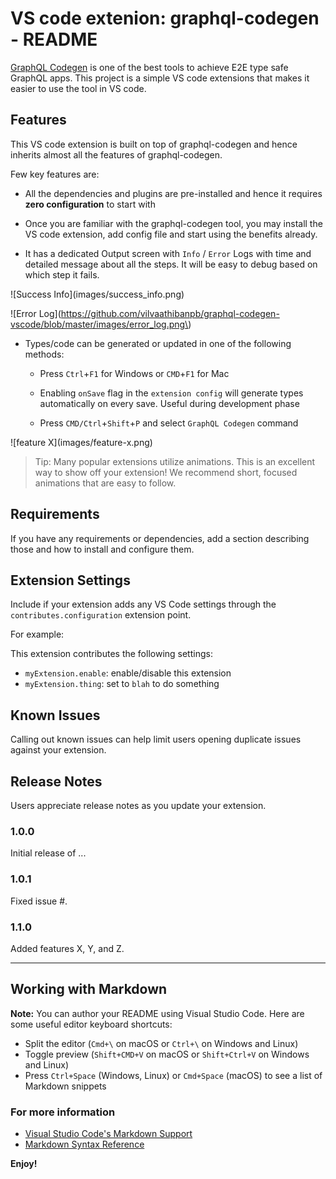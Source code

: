 # VS code extenion: graphql-codegen - README

[GraphQL Codegen](https://graphql-code-generator.com/) is one of the best tools to achieve E2E type safe GraphQL apps. This project is a simple VS code extensions that makes it easier to use the tool in VS code.

## Features

This VS code extension is built on top of graphql-codegen and hence inherits almost all the features of graphql-codegen.

Few key features are:

* All the dependencies and plugins are pre-installed and hence it requires **zero configuration** to start with

* Once you are familiar with the graphql-codegen tool, you may install the VS code extension, add config file and start using the benefits already.

* It has a dedicated Output screen with `Info` / `Error` Logs with time and detailed message about all the steps. It will be easy to debug based on which step it fails. 

\!\[Success Info\]\(images/success_info.png\)

\!\[Error Log\]\(https://github.com/vilvaathibanpb/graphql-codegen-vscode/blob/master/images/error_log.png\)

* Types/code can be generated or updated in one of the following methods: 

    * Press `Ctrl`+`F1` for Windows or `CMD`+`F1` for Mac

    * Enabling `onSave` flag in the `extension config` will generate types automatically on every save. Useful during development phase

    * Press `CMD/Ctrl`+`Shift`+`P` and select `GraphQL Codegen` command

\!\[feature X\]\(images/feature-x.png\)

> Tip: Many popular extensions utilize animations. This is an excellent way to show off your extension! We recommend short, focused animations that are easy to follow.

## Requirements

If you have any requirements or dependencies, add a section describing those and how to install and configure them.

## Extension Settings

Include if your extension adds any VS Code settings through the `contributes.configuration` extension point.

For example:

This extension contributes the following settings:

* `myExtension.enable`: enable/disable this extension
* `myExtension.thing`: set to `blah` to do something

## Known Issues

Calling out known issues can help limit users opening duplicate issues against your extension.

## Release Notes

Users appreciate release notes as you update your extension.

### 1.0.0

Initial release of ...

### 1.0.1

Fixed issue #.

### 1.1.0

Added features X, Y, and Z.

-----------------------------------------------------------------------------------------------------------

## Working with Markdown

**Note:** You can author your README using Visual Studio Code.  Here are some useful editor keyboard shortcuts:

* Split the editor (`Cmd+\` on macOS or `Ctrl+\` on Windows and Linux)
* Toggle preview (`Shift+CMD+V` on macOS or `Shift+Ctrl+V` on Windows and Linux)
* Press `Ctrl+Space` (Windows, Linux) or `Cmd+Space` (macOS) to see a list of Markdown snippets

### For more information

* [Visual Studio Code's Markdown Support](http://code.visualstudio.com/docs/languages/markdown)
* [Markdown Syntax Reference](https://help.github.com/articles/markdown-basics/)

**Enjoy!**
